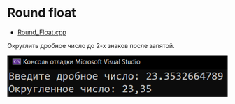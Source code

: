 # Round float
* [Round_Float.cpp](Round_Float.cpp)
<p>Округлить дробное число до 2-х знаков после запятой.</p>
<img src="/images/Round_Float.png">
